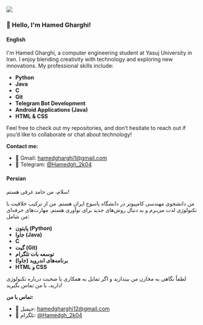 <img src = "https://github.com/user-attachments/assets/5c47838d-2652-43f0-8f18-b0707a9be73f" />

### 👋 Hello, I'm Hamed Gharghi!

#### English

I'm Hamed Gharghi, a computer engineering student at Yasuj University in Iran. I enjoy blending creativity with technology and exploring new innovations. My professional skills include:

- **Python**
- **Java**
- **C**
- **Git**
- **Telegram Bot Development**
- **Android Applications (Java)**
- **HTML & CSS**

Feel free to check out my repositories, and don’t hesitate to reach out if you’d like to collaborate or chat about technology!

**Contact me:**
- 📧 Gmail: [hamedgharghi1@gmail.com](mailto:hamedgharghi1@gmail.com)
- 📱 Telegram: [@Hamedgh_2k04](https://t.me/Hamedgh_2k04)

#### Persian

سلام، من حامد غرقی هستم!

من دانشجوی مهندسی کامپیوتر در دانشگاه یاسوج ایران هستم. من از ترکیب خلاقیت با تکنولوژی لذت می‌برم و به دنبال روش‌های جدید برای نوآوری هستم. مهارت‌های حرفه‌ای من شامل:

- **پایتون (Python)**
- **جاوا (Java)**
- **C**
- **گیت (Git)**
- **توسعه بات تلگرام**
- **برنامه‌های اندروید (جاوا)**
- **HTML و CSS**

لطفاً نگاهی به مخازن من بیندازید و اگر تمایل به همکاری یا صحبت درباره تکنولوژی دارید، با من تماس بگیرید!

**تماس با من:**
- 📧 جیمیل: [hamedgharghi12@gmail.com](mailto:hamedgharghi12@gmail.com)
- 📱 تلگرام: [@Hamedgh_2k04](https://t.me/Hamedgh_2k04)
